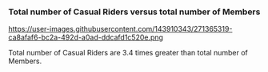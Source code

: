 ### Total number of Casual Riders versus total number of Members


https://user-images.githubusercontent.com/143910343/271365319-ca8afaf6-bc2a-492d-a0ad-ddcafd1c520e.png

Total number of Casual Riders are 3.4 times greater than total number of Members.

